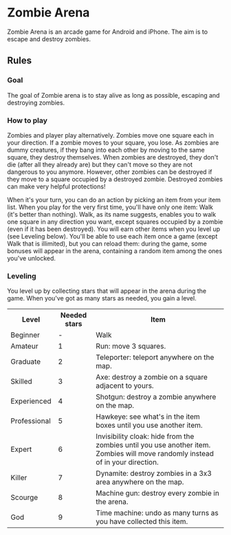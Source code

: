 Zombie Arena
============

Zombie Arena is an arcade game for Android and iPhone. The aim is to escape and destroy zombies.

Rules
-----

### Goal

The goal of Zombie arena is to stay alive as long as possible, escaping and destroying zombies.

### How to play

Zombies and player play alternatively. Zombies move one square each in your direction. If a zombie moves to your square, you lose. As zombies are dummy creatures, if they bang into each other by moving to the same square, they destroy themselves. When zombies are destroyed, they don't die (after all they already are) but they can't move so they are not dangerous to you anymore. However, other zombies can be destroyed if they move to a square occupied by a destroyed zombie. Destroyed zombies can make very helpful protections!

When it's your turn, you can do an action by picking an item from your item list. When you play for the very first time, you'll have only one item: Walk (it's better than nothing). Walk, as its name suggests, enables you to walk one square in any direction you want, except squares occupied by a zombie (even if it has been destroyed). You will earn other items when you level up (see Leveling below). You'll be able to use each item once a game (except Walk that is illimited), but you can reload them: during the game, some bonuses will appear in the arena, containing a random item among the ones you've unlocked.

### Leveling

You level up by collecting stars that will appear in the arena during the game. When you've got as many stars as needed, you gain a level.

<table>
	<tr>
		<th>Level</th>
		<th>Needed stars</th>
		<th>Item</th>
	</tr>
	<tr>
		<td>Beginner</td>
		<td>-</td>
		<td>Walk</td>
	</tr>
	<tr>
		<td>Amateur</td>
		<td>1</td>
		<td>Run: move 3 squares.</td>
	</tr>
	<tr>
		<td>Graduate</td>
		<td>2</td>
		<td>Teleporter: teleport anywhere on the map.</td>
	</tr>
	<tr>
		<td>Skilled</td>
		<td>3</td>
		<td>Axe: destroy a zombie on a square adjacent to yours.</td>
	</tr>
	<tr>
		<td>Experienced</td>
		<td>4</td>
		<td>Shotgun: destroy a zombie anywhere on the map.</td>
	</tr>
	<tr>
		<td>Professional</td>
		<td>5</td>
		<td>Hawkeye: see what's in the item boxes until you use another item.</td>
	</tr>
	<tr>
		<td>Expert</td>
		<td>6</td>
		<td>Invisibility cloak: hide from the zombies until you use another item. Zombies will move randomly instead of in your direction.</td>
	</tr>
	<tr>
		<td>Killer</td>
		<td>7</td>
		<td>Dynamite: destroy zombies in a 3x3 area anywhere on the map.</td>
	</tr>
	<tr>
		<td>Scourge</td>
		<td>8</td>
		<td>Machine gun: destroy every zombie in the arena.</td>
	</tr>
	<tr>
		<td>God</td>
		<td>9</td>
		<td>Time machine: undo as many turns as you have collected this item.</td>
	</tr>
</table>

